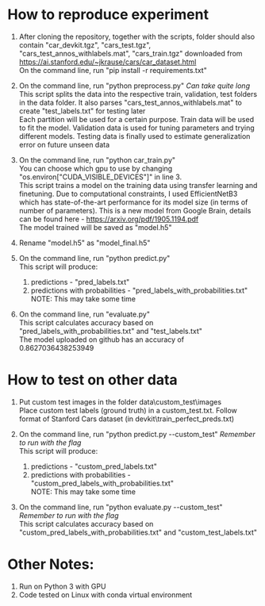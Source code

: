 # How to reproduce experiment

1.	After cloning the repository, together with the scripts, folder should also contain "car_devkit.tgz", "cars_test.tgz", "cars_test_annos_withlabels.mat", "cars_train.tgz" downloaded from https://ai.stanford.edu/~jkrause/cars/car_dataset.html \
	On the command line, run "pip install -r requirements.txt"

2.	On the command line, run "python preprocess.py" *Can take quite long* \
	This script splits the data into the respective train, validation, test folders in the data folder. It also parses "cars_test_annos_withlabels.mat" to create "test_labels.txt" for testing later \
	Each partition will be used for a certain purpose. Train data will be used to fit the model. Validation data is used for tuning parameters and trying different models. Testing data is finally used to estimate generalization error on future unseen data
	
3.	On the command line, run "python car_train.py" \
	You can choose which gpu to use by changing "os.environ["CUDA_VISIBLE_DEVICES"]" in line 3. \
	This script trains a model on the training data using transfer learning and finetuning. Due to computational constraints, I used EfficientNetB3 which has state-of-the-art performance for its model size (in terms of number of parameters). This is a new model from Google Brain, details can be found here - https://arxiv.org/pdf/1905.1194.pdf \
	The model trained will be saved as "model.h5"

4.	Rename "model.h5" as "model_final.h5"

5.	On the command line, run "python predict.py" \
	This script will produce:
	1.	predictions - "pred_labels.txt"
	2.	predictions with probabilities - "pred_labels_with_probabilities.txt" \
	NOTE: This may take some time

6.	On the command line, run "evaluate.py" \
	This script calculates accuracy based on "pred_labels_with_probabilities.txt" and "test_labels.txt" \
	The model uploaded on github has an accuracy of 0.8627036438253949
	
# How to test on other data
1.	Put custom test images in the folder data\custom_test\images \
	Place custom test labels (ground truth) in a custom_test.txt. Follow format of Stanford Cars dataset (in devkit\train_perfect_preds.txt)

2.	On the command line, run "python predict.py --custom_test" *Remember to run with the flag* \
	This script will produce:
	1.	predictions - "custom_pred_labels.txt"
	2.	predictions with probabilities - "custom_pred_labels_with_probabilities.txt" \
	NOTE: This may take some time

3.	On the command line, run "python evaluate.py --custom_test" *Remember to run with the flag* \
	This script calculates accuracy based on "custom_pred_labels_with_probabilities.txt" and "custom_test_labels.txt" 

# Other Notes:
1.	Run on Python 3 with GPU
2.	Code tested on Linux with conda virtual environment
